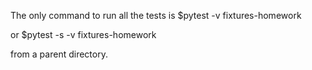 The only command to run all the tests is 
$pytest -v fixtures-homework

or 
$pytest -s -v fixtures-homework

from a parent directory.